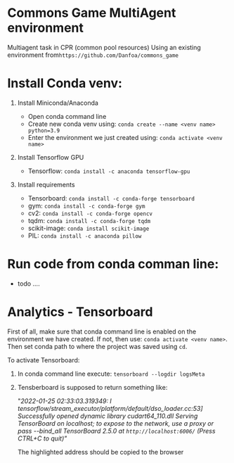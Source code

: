 
# Commons Game MultiAgent environment
Multiagent task in CPR (common pool resources) 
Using an existing environment from`https://github.com/Danfoa/commons_game`

# Install Conda venv:

1. Install Miniconda/Anaconda
	- Open conda command line
	- Create new conda venv using: `conda create --name <venv name> python=3.9`
	- Enter the environment we just created using: `conda activate <venv name>`

2. Install Tensorflow GPU
	- Tensorflow: `conda install -c anaconda tensorflow-gpu`
3. Install requirements
	- Tensorboard:  `conda install -c conda-forge tensorboard`
	- gym:  `conda install -c conda-forge gym`
	- cv2:  `conda install -c conda-forge opencv`
	- tqdm:  `conda install -c conda-forge tqdm`
	- scikit-image:	`conda install scikit-image`
	- PIL: `conda install -c anaconda pillow`


# Run code from conda comman line:
* todo ....


# Analytics - Tensorboard
First of all, make sure that conda command line is enabled on the environment we have created. If not, then use: `conda activate <venv name>`.
Then set conda path to where the project was saved using `cd`.

To activate Tensorboard:
1. In conda command line execute: `tensorboard --logdir logsMeta`
2. Tensberboard is supposed to return something like:
	 
	"*2022-01-25 02:33:03.319349: I tensorflow/stream_executor/platform/default/dso_loader.cc:53] Successfully opened dynamic library cudart64_110.dll
Serving TensorBoard on localhost; to expose to the network, use a proxy or pass --bind_all
TensorBoard 2.5.0 at `http://localhost:6006/` (Press CTRL+C to quit)"*

	The highlighted address should be copied to the browser
